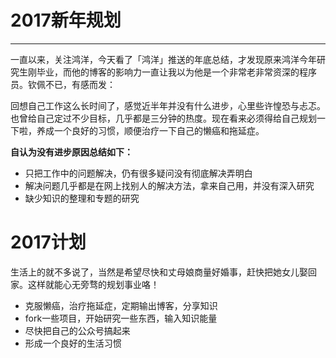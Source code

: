 ﻿# 2017新年规划

------

一直以来，关注鸿洋，今天看了「鸿洋」推送的年底总结，才发现原来鸿洋今年研究生刚毕业，而他的博客的影响力一直让我以为他是一个非常老非常资深的程序员。钦佩不已，有感而发：

回想自己工作这么长时间了，感觉近半年并没有什么进步，心里些许惶恐与忐忑。也曾给自己定过不少目标，几乎都是三分钟的热度。现在看来必须得给自己规划一下啦，养成一个良好的习惯，顺便治疗一下自己的懒癌和拖延症。

**自认为没有进步原因总结如下：**
- 只把工作中的问题解决，仍有很多疑问没有彻底解决弄明白
- 解决问题几乎都是在网上找别人的解决方法，拿来自己用，并没有深入研究
- 缺少知识的整理和专题的研究

 # 2017计划
 生活上的就不多说了，当然是希望尽快和丈母娘商量好婚事，赶快把她女儿娶回家。这样就能心无旁骛的规划事业咯！
 - 克服懒癌，治疗拖延症，定期输出博客，分享知识
 - fork一些项目，开始研究一些东西，输入知识能量
 - 尽快把自己的公众号搞起来
 - 形成一个良好的生活习惯

